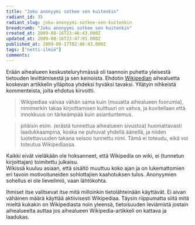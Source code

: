 ```yaml
---
title: "Joku anonyymi sotkee sen kuitenkin"
radiant_id: 35
radiant_slug: joku-anonyymi-sotkee-sen-kuitenkin
breadcrumb: "Joku anonyymi sotkee sen kuitenkin"
created_at: 2009-08-16T23:46:43.000Z
updated_at: 2009-08-16T23:47:01.000Z
published_at: 2009-08-17T02:46:43.000Z
tags: ["netti-ilmiö"]
comments:
---
```

<p>Erään aihealueen keskusteluryhmässä oli taannoin puhetta yleisestä tietouden levittämisestä ja sen keinoista.  Ehdotin <a href="http://www.wikipedia.org/">Wikipedian</a> aihealuetta koskevan artikkelin ylläpitoa yhdeksi hyväksi tavaksi.  Yllätyin nihkeistä kommenteista, joita ehdotus kirvoitti.</p>
<blockquote>
<p>Wikipediaa vaivaa vähän sama kuin (muuatta aihealueen foorumia), nimimerkin takaa kirjoittamisen kulttuuri on vahva, ja kuvitellaan että innokkuus on tärkeämpää kuin asiantuntemus.</p>
</blockquote>
<blockquote>
<p>pitäisin esim. (erästä tunnettua aihealueen sivustoa) huomattavasti laadukkaampina, koska ne puhuvat yhdellä äänellä, ja niiden luotettavuuden takana seisoo tunnettu nimi. Tämä ei toteudu, eikä voi toteutua Wikipediassa.</p>
</blockquote>
<p>Kaikki eivät vieläkään ole hoksanneet, että Wikipedia on wiki, ei (tunnetun kirjoittajan) toimitettu julkaisu.<br />
Wikissä kuuluu asiaan, että sisältö muuttuu koko ajan ja on lukemattomien eri tavoin motivoituneiden sohlottajien kaahotuksen tulos.  Anonyymien sohellus ei ole lieveilmiö, vaan lähtökohta.</p>
<p>Ihmiset itse valitsevat itse mitä milloinkin tietolähteinään käyttävät.  Ei aivan vähäinen määrä käyttää aktiivisesti Wikipediaa. Täysin riippumatta siitä mitä mieltä kukakin on Wikipediasta noin yleensä, tietoisuuden leviämistä jostain aihealueelta auttaa jos aihealueen Wikipedia-artikkeli on kattava ja laadukas.</p>